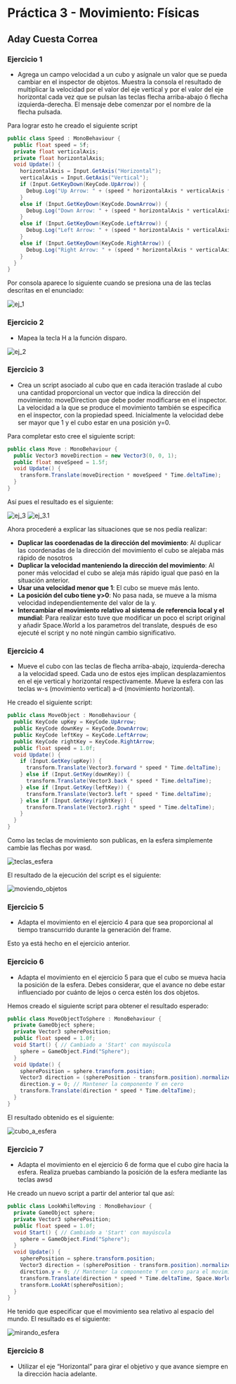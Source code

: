 # Práctica 3 - Movimiento: Físicas
## Aday Cuesta Correa

### Ejercicio 1

- Agrega un campo velocidad a un cubo y asígnale un valor que se pueda cambiar en el inspector de objetos. Muestra la consola el resultado de multiplicar la velocidad por el valor del eje vertical y por el valor del eje horizontal cada vez que se pulsan las teclas flecha arriba-abajo ó flecha izquierda-derecha. El mensaje debe comenzar por el nombre de la flecha pulsada.

Para lograr esto he creado el siguiente script

```Cs
public class Speed : MonoBehaviour {
  public float speed = 5f;
  private float verticalAxis;
  private float horizontalAxis;
  void Update() {
    horizontalAxis = Input.GetAxis("Horizontal");
    verticalAxis = Input.GetAxis("Vertical");
    if (Input.GetKeyDown(KeyCode.UpArrow)) {
      Debug.Log("Up Arrow: " + (speed * horizontalAxis * verticalAxis * Time.deltaTime));
    }
    else if (Input.GetKeyDown(KeyCode.DownArrow)) {
      Debug.Log("Down Arrow: " + (speed * horizontalAxis * verticalAxis * Time.deltaTime));
    }
    else if (Input.GetKeyDown(KeyCode.LeftArrow)) {
      Debug.Log("Left Arrow: " + (speed * horizontalAxis * verticalAxis * Time.deltaTime));
    }
    else if (Input.GetKeyDown(KeyCode.RightArrow)) {
      Debug.Log("Right Arrow: " + (speed * horizontalAxis * verticalAxis * Time.deltaTime));
    }
  }
}
```

Por consola aparece lo siguiente cuando se presiona una de las teclas descritas en el enunciado:

![ej_1](https://github.com/AdayCuestaCorrea/Interfaces_Inteligentes/blob/main/P03/Fisicas/Imagenes/Ej-1.png)

### Ejercicio 2

- Mapea la tecla H a la función disparo.

![ej_2](https://github.com/AdayCuestaCorrea/Interfaces_Inteligentes/blob/main/P03/Fisicas/Imagenes/Ej-2.png)

### Ejercicio 3

- Crea un script asociado al cubo que en cada iteración traslade al cubo una cantidad proporcional un vector que indica la dirección del movimiento: moveDirection que debe poder modificarse en el inspector.  La velocidad a la que se produce el movimiento también se especifica en el inspector, con la propiedad speed. Inicialmente la velocidad debe ser mayor que 1 y el cubo estar en una posición y=0.

Para completar esto cree el siguiente script:

```Cs
public class Move : MonoBehaviour {
  public Vector3 moveDirection = new Vector3(0, 0, 1);
  public float moveSpeed = 1.5f;
  void Update() {
    transform.Translate(moveDirection * moveSpeed * Time.deltaTime);
  }
}
```

Así pues el resultado es el siguiente:

![ej_3](https://github.com/AdayCuestaCorrea/Interfaces_Inteligentes/blob/main/P03/Fisicas/Imagenes/Inspector_Ej-3.png)
![ej_3.1](https://github.com/AdayCuestaCorrea/Interfaces_Inteligentes/blob/main/P03/Fisicas/Imagenes/Cubo-Alejandose_Ej-3.gif)

Ahora procederé a explicar las situaciones que se nos pedía realizar:

- **Duplicar las coordenadas de la dirección del movimiento**: Al duplicar las coordenadas de la dirección del movimiento el cubo se alejaba más rápido de nosotros
- **Duplicar la velocidad manteniendo la dirección del movimiento**: Al poner más velocidad el cubo se aleja más rápido igual que pasó en la situación anterior.
- **Usar una velocidad menor que 1**: El cubo se mueve más lento.
- **La posición del cubo tiene y>0**: No pasa nada, se mueve a la misma velocidad independientemente del valor de la y.
- **Intercambiar el movimiento relativo al sistema de referencia local y el mundial**: Para realizar esto tuve que modificar un poco el script original y añadir Space.World a los parametros del translate, después de eso ejecuté el script y no noté ningún cambio significativo.

### Ejercicio 4

- Mueve el cubo con las teclas de flecha arriba-abajo, izquierda-derecha a la velocidad speed. Cada uno de estos ejes implican desplazamientos en el eje vertical y horizontal respectivamente. Mueve la esfera con las teclas w-s (movimiento vertical) a-d (movimiento horizontal).

He creado el siguiente script:

```Cs
public class MoveObject : MonoBehaviour {
  public KeyCode upKey = KeyCode.UpArrow;
  public KeyCode downKey = KeyCode.DownArrow;
  public KeyCode leftKey = KeyCode.LeftArrow;
  public KeyCode rightKey = KeyCode.RightArrow;
  public float speed = 1.0f;
  void Update() {
    if (Input.GetKey(upKey)) {
      transform.Translate(Vector3.forward * speed * Time.deltaTime);
    } else if (Input.GetKey(downKey)) {
      transform.Translate(Vector3.back * speed * Time.deltaTime);
    } else if (Input.GetKey(leftKey)) {
      transform.Translate(Vector3.left * speed * Time.deltaTime);
    } else if (Input.GetKey(rightKey)) {
      transform.Translate(Vector3.right * speed * Time.deltaTime);
    }
  }
}
```

Como las teclas de movimiento son publicas, en la esfera simplemente cambie las flechas por wasd.

![teclas_esfera](https://github.com/AdayCuestaCorrea/Interfaces_Inteligentes/blob/main/P03/Fisicas/Imagenes/esfera_Ej-4.png)

El resultado de la ejecución del script es el siguiente:

![moviendo_objetos](https://github.com/AdayCuestaCorrea/Interfaces_Inteligentes/blob/main/P03/Fisicas/Imagenes/Objetos-Moviendose_Ej-4.gif)

### Ejercicio 5

- Adapta el movimiento en el ejercicio 4 para que sea proporcional al tiempo transcurrido durante la generación del frame.

Esto ya está hecho en el ejercicio anterior.

### Ejercicio 6

- Adapta el movimiento en el ejercicio 5 para que el cubo se mueva hacia la posición de la esfera. Debes considerar, que el avance no debe estar influenciado por cuánto de lejos o cerca estén los dos objetos.

Hemos creado el siguiente script para obtener el resultado esperado:

```Cs
public class MoveObjectToSphere : MonoBehaviour {
  private GameObject sphere;
  private Vector3 spherePosition;
  public float speed = 1.0f;
  void Start() { // Cambiado a 'Start' con mayúscula
    sphere = GameObject.Find("Sphere");
  }
  void Update() {
    spherePosition = sphere.transform.position;
    Vector3 direction = (spherePosition - transform.position).normalized;
    direction.y = 0; // Mantener la componente Y en cero
    transform.Translate(direction * speed * Time.deltaTime);
  }
}
```

El resultado obtenido es el siguiente:

![cubo_a_esfera](https://github.com/AdayCuestaCorrea/Interfaces_Inteligentes/blob/main/P03/Fisicas/Imagenes/Moviendose-a-la-esfera_Ej-6.gif)

### Ejercicio 7

- Adapta el movimiento en el ejercicio 6 de forma que el cubo gire hacia la esfera. Realiza pruebas cambiando la posición de la esfera mediante las teclas awsd

He creado un nuevo script a partir del anterior tal que así:

```Cs
public class LookWhileMoving : MonoBehaviour {
  private GameObject sphere;
  private Vector3 spherePosition;
  public float speed = 1.0f;
  void Start() { // Cambiado a 'Start' con mayúscula
    sphere = GameObject.Find("Sphere");
  }
  void Update() {
    spherePosition = sphere.transform.position;
    Vector3 direction = (spherePosition - transform.position).normalized;
    direction.y = 0; // Mantener la componente Y en cero para el movimiento
    transform.Translate(direction * speed * Time.deltaTime, Space.World);
    transform.LookAt(spherePosition);
  }
}
```

He tenido que especificar que el movimiento sea relativo al espacio del mundo. El resultado es el siguiente:

![mirando_esfera](https://github.com/AdayCuestaCorrea/Interfaces_Inteligentes/blob/main/P03/Fisicas/Imagenes/mirando-cubo_Ej-7.gif)

### Ejercicio 8

- Utilizar el eje “Horizontal” para girar el objetivo y que avance siempre en la dirección hacia adelante.
